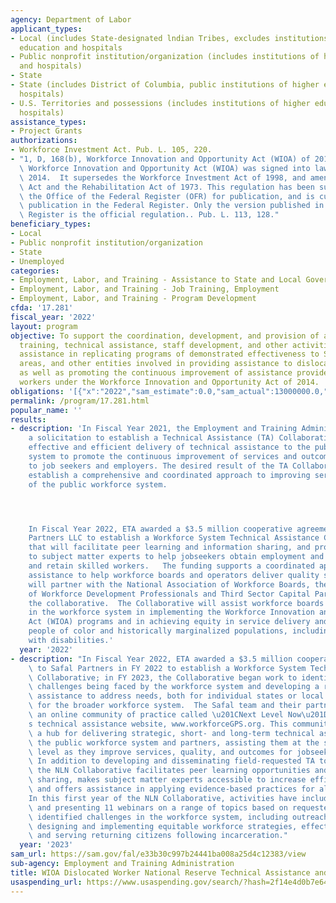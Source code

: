 ```yaml
---
agency: Department of Labor
applicant_types:
- Local (includes State-designated lndian Tribes, excludes institutions of higher
  education and hospitals
- Public nonprofit institution/organization (includes institutions of higher education
  and hospitals)
- State
- State (includes District of Columbia, public institutions of higher education and
  hospitals)
- U.S. Territories and possessions (includes institutions of higher education and
  hospitals)
assistance_types:
- Project Grants
authorizations:
- Workforce Investment Act. Pub. L. 105, 220.
- "1, D, 168(b), Workforce Innovation and Opportunity Act (WIOA) of 2014\r\n\r\nThe\
  \ Workforce Innovation and Opportunity Act (WIOA) was signed into law on July 22,\
  \ 2014.  It supersedes the Workforce Investment Act of 1998, and amends the Wagner-Peyser\
  \ Act and the Rehabilitation Act of 1973. This regulation has been submitted to\
  \ the Office of the Federal Register (OFR) for publication, and is currently pending\
  \ publication in the Federal Register. Only the version published in the Federal\
  \ Register is the official regulation.. Pub. L. 113, 128."
beneficiary_types:
- Local
- Public nonprofit institution/organization
- State
- Unemployed
categories:
- Employment, Labor, and Training - Assistance to State and Local Governments
- Employment, Labor, and Training - Job Training, Employment
- Employment, Labor, and Training - Program Development
cfda: '17.281'
fiscal_year: '2022'
layout: program
objective: To support the coordination, development, and provision of appropriate
  training, technical assistance, staff development, and other activities, including
  assistance in replicating programs of demonstrated effectiveness to States, local
  areas, and other entities involved in providing assistance to dislocated workers,
  as well as promoting the continuous improvement of assistance provided to dislocated
  workers under the Workforce Innovation and Opportunity Act of 2014.
obligations: '[{"x":"2022","sam_estimate":0.0,"sam_actual":13000000.0,"usa_spending_actual":13418514.0},{"x":"2023","sam_estimate":13000000.0,"sam_actual":0.0,"usa_spending_actual":4600000.0},{"x":"2024","sam_estimate":16000000.0,"sam_actual":0.0,"usa_spending_actual":0.0}]'
permalink: /program/17.281.html
popular_name: ''
results:
- description: 'In Fiscal Year 2021, the Employment and Training Administration published
    a solicitation to establish a Technical Assistance (TA) Collaborative to provide
    effective and efficient delivery of technical assistance to the public workforce
    system to promote the continuous improvement of services and outcomes provided
    to job seekers and employers. The desired result of the TA Collaborative is to
    establish a comprehensive and coordinated approach to improving services and outcomes
    of the public workforce system.




    In Fiscal Year 2022, ETA awarded a $3.5 million cooperative agreement to Safal
    Partners LLC to establish a Workforce System Technical Assistance Collaborative
    that will facilitate peer learning and information sharing, and provide access
    to subject matter experts to help jobseekers obtain employment and employers hire
    and retain skilled workers.   The funding supports a coordinated approach to technical
    assistance to help workforce boards and operators deliver quality services.  Safal
    will partner with the National Association of Workforce Boards, the National Association
    of Workforce Development Professionals and Third Sector Capital Partners to form
    the collaborative.  The Collaborative will assist workforce boards and others
    in the workforce system in implementing the Workforce Innovation and Opportunity
    Act (WIOA) programs and in achieving equity in service delivery and outcomes for
    people of color and historically marginalized populations, including individuals
    with disabilities.'
  year: '2022'
- description: "In Fiscal Year 2022, ETA awarded a $3.5 million cooperative agreement\
    \ to Safal Partners in FY 2022 to establish a Workforce System Technical Assistance\
    \ Collaborative; in FY 2023, the Collaborative began work to identify needs or\
    \ challenges being faced by the workforce system and developing a range of technical\
    \ assistance to address needs, both for individual states or local areas but also\
    \ for the broader workforce system.  The Safal team and their partners developed\
    \ an online community of practice called \u201CNext Level Now\u201D on ETA\u2019\
    s technical assistance website, www.workforceGPS.org. This community serves as\
    \ a hub for delivering strategic, short- and long-term technical assistance to\
    \ the public workforce system and partners, assisting them at the state and local\
    \ level as they improve services, quality, and outcomes for jobseekers and employers.\
    \ In addition to developing and disseminating field-requested TA tools and resources,\
    \ the NLN Collaborative facilitates peer learning opportunities and information\
    \ sharing, makes subject matter experts accessible to increase efficacy and performance,\
    \ and offers assistance in applying evidence-based practices for all users.\n\n\
    In this first year of the NLN Collaborative, activities have included developing\
    \ and presenting 11 webinars on a range of topics based on requested topics or\
    \ identified challenges in the workforce system, including outreach and messaging,\
    \ designing and implementing equitable workforce strategies, effective partnerships,\
    \ and serving returning citizens following incarceration."
  year: '2023'
sam_url: https://sam.gov/fal/e33b30c997b24441ba008a25d4c12383/view
sub-agency: Employment and Training Administration
title: WIOA Dislocated Worker National Reserve Technical Assistance and Training
usaspending_url: https://www.usaspending.gov/search/?hash=2f14e4d0b7e64255ac1caf9ffc29c7b4
---
```

